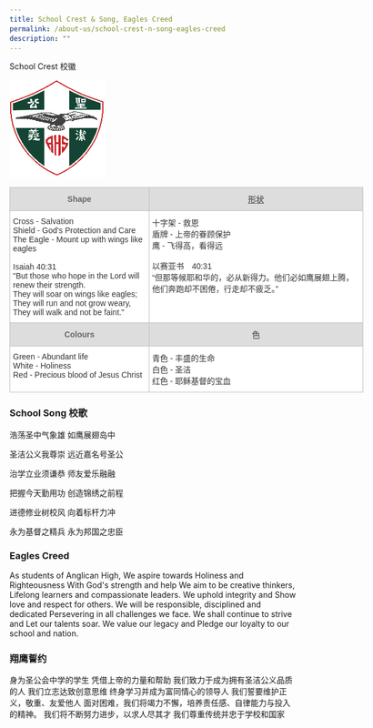 ```yaml
---
title: School Crest & Song, Eagles Creed
permalink: /about-us/school-crest-n-song-eagles-creed
description: ""
---
```

School Crest 校徽

![ahs](/images/AHS%20LOGO.gif)

<table style="border-collapse:collapse;border-spacing:0;table-layout: fixed; width: 622px" class="tg"><colgroup><col style="width: 245.003906px"><col style="width: 377.003906px"></colgroup><thead><tr><th style="background-color:#DDD;border-color:#c0c0c0;border-style:solid;border-width:1px;color:#666;font-family:Arial, sans-serif;font-size:14px;font-weight:bold;overflow:hidden;padding:10px 5px;text-align:center;vertical-align:middle;word-break:normal"><span style="color:#666;background-color:#DDD">Shape</span></th><th style="background-color:#DDD;border-color:#c0c0c0;border-style:solid;border-width:1px;color:#666;font-family:Arial, sans-serif;font-size:14px;font-weight:bold;overflow:hidden;padding:10px 5px;text-align:center;text-decoration:underline;vertical-align:middle;word-break:normal"><span style="color:#666;background-color:#DDD">形状</span></th></tr></thead><tbody><tr><td style="background-color:#ffffff;border-color:#c0c0c0;border-style:solid;border-width:1px;color:#333;font-family:Arial, sans-serif;font-size:14px;overflow:hidden;padding:10px 5px;text-align:left;vertical-align:top;word-break:normal">Cross - Salvation<br>Shield - God's Protection and Care<br>The Eagle - Mount up with wings like eagles<br><br>Isaiah 40:31<br>"But those who hope in the Lord will renew their strength.<br>They will soar on wings like eagles;<br>They will run and not grow weary,<br>They will walk and not be faint."</td><td style="background-color:#ffffff;border-color:#c0c0c0;border-style:solid;border-width:1px;color:#333;font-family:Arial, sans-serif;font-size:14px;overflow:hidden;padding:10px 5px;text-align:left;vertical-align:top;word-break:normal">十字架 - 救恩<br>盾牌 - 上帝的眷顾保护<br>鹰 - 飞得高，看得远<br><br>以赛亚书　40:31<br>“但那等候耶和华的，必从新得力。他们必如鹰展翅上腾，<br>他们奔跑却不困倦，行走却不疲乏。”<br></td></tr><tr><td style="background-color:#DDD;border-color:#c0c0c0;border-style:solid;border-width:1px;color:#666;font-family:Arial, sans-serif;font-size:14px;font-weight:bold;overflow:hidden;padding:10px 5px;text-align:center;vertical-align:middle;word-break:normal"><span style="color:#666;background-color:#DDD">Colours</span></td><td style="background-color:#DDD;border-color:#c0c0c0;border-style:solid;border-width:1px;color:#666;font-family:Arial, sans-serif;font-size:14px;font-weight:bold;overflow:hidden;padding:10px 5px;text-align:center;vertical-align:middle;word-break:normal"><span style="color:#666;background-color:#DDD">色</span></td></tr><tr><td style="background-color:#ffffff;border-color:#c0c0c0;border-style:solid;border-width:1px;color:#333;font-family:Arial, sans-serif;font-size:14px;overflow:hidden;padding:10px 5px;text-align:left;vertical-align:top;word-break:normal">Green - Abundant life<br>White - Holiness<br>Red - Precious blood of Jesus Christ</td><td style="background-color:#ffffff;border-color:#c0c0c0;border-style:solid;border-width:1px;color:#333;font-family:Arial, sans-serif;font-size:14px;overflow:hidden;padding:10px 5px;text-align:left;vertical-align:top;word-break:normal">青色 - 丰盛的生命<br>白色 - 圣洁<br>红色 - 耶稣基督的宝血</td></tr></tbody></table>


### School Song 校歌

浩荡圣中气象雄 如鹰展翅岛中

圣洁公义我尊崇 远近嘉名号圣公

治学立业须谦恭 师友爱乐融融

把握今天勤用功 创造锦绣之前程

进德修业树校风 向着标杆力冲

永为基督之精兵 永为邦国之忠臣


### Eagles Creed

As students of Anglican High,
We aspire towards Holiness and Righteousness
With God's strength and help
We aim to be creative thinkers,
Lifelong learners and compassionate leaders.
We uphold integrity and
Show love and respect for others.
We will be responsible, disciplined and dedicated
Persevering in all challenges we face.
We shall continue to strive and
Let our talents soar.
We value our legacy and
Pledge our loyalty to our school and nation.

### 翔鹰誓约

身为圣公会中学的学生
凭借上帝的力量和帮助
我们致力于成为拥有圣洁公义品质的人
我们立志达致创意思维
终身学习并成为富同情心的领导人
我们誓要维护正义，敬重、友爱他人
面对困难，我们将竭力不懈，培养责任感、自律能力与投入的精神。
我们将不断努力进步，以求人尽其才
我们尊重传统并忠于学校和国家